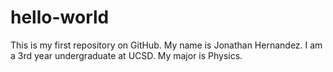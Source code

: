 # hello-world
This is my first repository on GitHub.
My name is Jonathan Hernandez.
I am a 3rd year undergraduate at UCSD.
My major is Physics.
